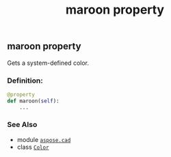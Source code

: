 ﻿---
title: maroon property
second_title: Aspose.CAD for Python via .NET API References
description: 
type: docs
weight: 1010
url: /aspose.cad/color/maroon/
is_root: false
---

## maroon property


Gets a system-defined color.
### Definition:
```python
@property
def maroon(self):
    ...
```

### See Also
* module [`aspose.cad`](../../)
* class [`Color`](/cad/python-net/aspose.cad/color)
